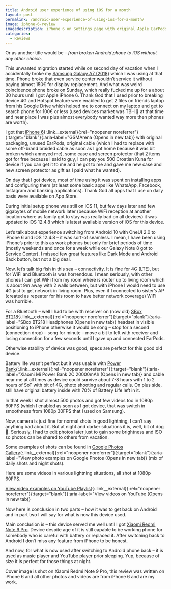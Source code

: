 ```yaml
---
title: Android user experience of using iOS for a month
layout: post
permalink: /android-user-experience-of-using-ios-for-a-month/
image: iphone-6-review
imagedescription: iPhone 6 on Settings page with original Apple EarPods
categories:
  - Reviews
---
```

Or as another title would be &#8211; *from broken Android phone to iOS without any other choice.*

This unwanted migration started while on second day of vacation when I accidentally broke my [Samsung Galaxy A7 (2018)](https://idzan.eu/long-term-review-of-samsung-galaxy-a7-2018/) which I was using at that time. Phone broke that even service center wouldn&#8217;t service it without paying almost 150€ for display replacement. And what was weird coincidence phone broke on Sunday, which really fucked me up for a about 30 hours until I got Apple iPhone 6. Thank God that I used prior to breaking device 4G and Hotspot feature were enabled to get 2 files on friends laptop from his Google Drive which helped me to connect on my laptop and get to search phone for 100€ or less (used devices market was TBH 💩 at that time and near place I was plus almost everybody wanted way more then phones are worth).

I got that [iPhone 6](https://www.gsmarena.com/apple_iphone_6-6378.php){:.link__external}{:rel="noopener noreferrer"}{:target="blank"}{:aria-label="GSMArena (Opens in new tab)} with original packaging, unused EarPods, original cable (which I had to replace with some off-brand braided cable as soon as I got home because it was bit broken which annoyed me), some case and screen protector (that 2 items got for free because I said to guy, I can pay you 500 Croatian Kuna for device if you can get it to me and he got to me and gave me new case and new screen protector as gift as I paid what he wanted).

On day that I got device, most of time using it was spent on installing apps and configuring them (at least some basic apps like WhatsApp, Facebook, Instagram and banking applications). Thank God all apps that I use on daily basis were available on App Store.

During initial setup phone was still on iOS 11, but few days later and few gigabytes of mobile network later (because WiFi reception at another location where as family got to stay was really bad on all devices) it was updated to iOS 12.4.8 which is latest available version of iOS for this device.

Let&#8217;s talk about experience switching from Android 10 with OneUI 2.0 to iPhone 6 and iOS 12.4.8 &#8211; it was sort-of seamless. I mean, I have been using iPhone&#8217;s prior to this as work phones but only for brief periods of time (mostly weekends and once for a week while our Galaxy Note 8 got to Service Center). I missed few great features like Dark Mode and Android Back button, but not a big deal.

Now, let&#8217;s talk big fish in this sea &#8211; connectivity. It is fine for 4G (LTE), but for WiFi and Bluetooth is was horrendous. I mean seriously, with other phones I can get WiFi from my room where is router up to living room which is about 9m away with 2 walls between, but with iPhone I would need to use 4G just to get network in living room. Plus, even if I connected to sister&#8217;s AP (created as repeater for his room to have better network coverage) WiFi was horrible.

For a Bluetooth &#8211; well I had to be with receiver on (now old) [SBox BT218](http://www.s-box.biz/en/artikl/6464){:.link__external}{:rel="noopener noreferrer"}{:target="blank"}{:aria-label="SBox BT218 Headphones (Opens in new tab)} headset in visible positioning to iPhone otherwise it would be song &#8211; stop for a second (connection drop) &#8211; song for minute &#8211; move a bit to left with receiver and losing connection for a few seconds until I gave up and connected EarPods.

Otherwise stability of device was good, specs are perfect for this good old device.

Battery life wasn&#8217;t perfect but it was usable with [Power Bank](https://www.mi.com/ph/20000mAh-mi-power-bank-2c/){:.link__external}{:rel="noopener noreferrer"}{:target="blank"}{:aria-label="Xiaomi Mi Power Bank 2C 20000mAh (Opens in new tab)} and cable near me at all times as device could survive about 7-8 hours with 1 to 2 hours of SoT with bit of 4G, photo shooting and regular calls. On plus side, still have original battery inside with 70% of Battery Life left in it.

In that week I shot almost 500 photos and got few videos too in 1080p 60FPS (which I enabled as soon as I got device, that was switch in smoothness from 1080p 30FPS that I used on Samsung).

Now, camera is just fine for normal shots in good lightning, I can&#8217;t say anything bad about it. But at night and darker situations it is, well, bit of dog 💩. Seriously, I had to edit photos later just to gain some brightness and ISO so photos can be shared to others from vacation.

Some examples of shots can be found in [Google Photos Gallery](https://photos.app.goo.gl/MoRLiB7waq2cTr296){:.link__external}{:rel="noopener noreferrer"}{:target="blank"}{:aria-label="View photo examples on Google Photos (Opens in new tab)}
 (mix of daily shots and night shots).

Here are some videos in various lightning situations, all shot at 1080p 60FPS.

[View video examples on YouTube Playlist](https://www.youtube.com/watch?v=Ws89E77LBAs&list=PL3kVxMe9MNP2QeMMGmHx0tbZw8w3Zt_nZ){:.link__external}{:rel="noopener noreferrer"}{:target="blank"}{:aria-label="View videos on YouTube (Opens in new tab)}

Now here is conclusion in two parts &#8211; how it was to get back on Android and in part two I will say for what is now this device used.

Main conclusion is &#8211; this device served me well until I got [Xiaomi Redmi Note 9 Pro](https://idzan.eu/month-of-usage-for-xiaomi-redmi-note-9-pro-better-known-as-review-of-phone/). Device despite age of it is still capable to be working phone for somebody who is careful with battery or replaced it. After switching back to Android I don&#8217;t miss any feature from iPhone to be honest.

And now, for what is now used after switching to Android phone back &#8211; it is used as music player and YouTube player prior sleeping. Yup, because of size it is perfect for those things at night.

Cover image is shot on Xiaomi Redmi Note 9 Pro, this review was written on iPhone 6 and all other photos and videos are from iPhone 6 and are my work.
